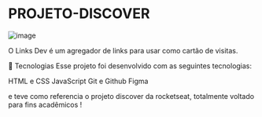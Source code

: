 # PROJETO-DISCOVER

![image](https://github.com/eliellsouzza/PROJETO-DISCOVER-LINKS/assets/87043729/20217646-5285-476e-919b-239858f830f3)

O Links Dev é um agregador de links para usar como cartão de visitas.


🚀 Tecnologias
Esse projeto foi desenvolvido com as seguintes tecnologias:

HTML e CSS
JavaScript
Git e Github
Figma

e teve como referencia o projeto discover da rocketseat, totalmente voltado para fins acadêmicos !
